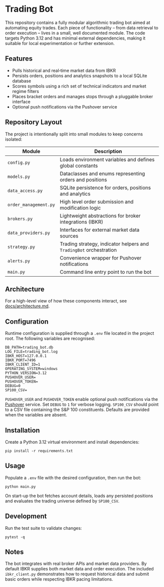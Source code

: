# Trading Bot

This repository contains a fully modular algorithmic trading bot aimed at
automating equity trades.  Each piece of functionality – from data retrieval to
order execution – lives in a small, well documented module.  The code targets
Python 3.12 and has minimal external dependencies, making it suitable for local
experimentation or further extension.

## Features

- Pulls historical and real‑time market data from IBKR
- Persists orders, positions and analytics snapshots to a local SQLite database
- Scores symbols using a rich set of technical indicators and market regime
  filters
- Places bracket orders and manages stops through a pluggable broker interface
- Optional push notifications via the Pushover service

## Repository Layout

The project is intentionally split into small modules to keep concerns isolated:

| Module | Description |
| ------ | ----------- |
| `config.py` | Loads environment variables and defines global constants |
| `models.py` | Dataclasses and enums representing orders and positions |
| `data_access.py` | SQLite persistence for orders, positions and analytics |
| `order_management.py` | High level order submission and modification logic |
| `brokers.py` | Lightweight abstractions for broker integrations (IBKR) |
| `data_providers.py` | Interfaces for external market data sources |
| `strategy.py` | Trading strategy, indicator helpers and `TradingBot` orchestration |
| `alerts.py` | Convenience wrapper for Pushover notifications |
| `main.py` | Command line entry point to run the bot |

## Architecture

For a high-level view of how these components interact, see [docs/architecture.md](docs/architecture.md).

## Configuration

Runtime configuration is supplied through a `.env` file located in the project
root.  The following variables are recognised:

```
DB_PATH=trading_bot.db
LOG_FILE=trading_bot.log
IBKR_HOST=127.0.0.1
IBKR_PORT=7496
IBKR_CLIENT_ID=1
OPERATING_SYSTEM=windows
PYTHON_VERSION=3.12
PUSHOVER_USER=
PUSHOVER_TOKEN=
DEBUG=0
SP100_CSV=
```

`PUSHOVER_USER` and `PUSHOVER_TOKEN` enable optional push notifications via the
[Pushover](https://pushover.net/) service.  Set `DEBUG` to ``1`` for verbose
logging.  `SP100_CSV` should point to a CSV file containing the S&P 100
constituents.  Defaults are provided when the variables are absent.

## Installation

Create a Python 3.12 virtual environment and install dependencies:

```
pip install -r requirements.txt
```

## Usage

Populate a `.env` file with the desired configuration, then run the bot:

```
python main.py
```

On start-up the bot fetches account details, loads any persisted positions and
evaluates the trading universe defined by `SP100_CSV`.

## Development

Run the test suite to validate changes:

```
pytest -q
```

## Notes

The bot integrates with real broker APIs and market data providers.  By default
IBKR supplies both market data and order execution.  The included
`ibkr_client.py` demonstrates how to request historical data and submit basic
orders while respecting IBKR pacing limitations.

